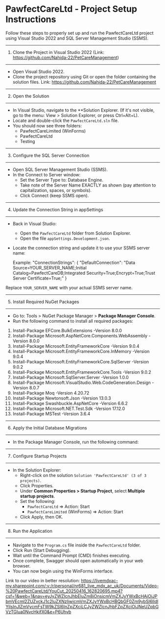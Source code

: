PawfectCareLtd - Project Setup Instructions
===========================================

Follow these steps to properly set up and run the PawfectCareLtd project using Visual Studio 2022 and SQL Server Management Studio (SSMS).

-----------------------------------
1. Clone the Project in Visual Studio 2022 (Link: https://github.com/Nahida-22/PetCareManagement) 
-----------------------------------
- Open Visual Studio 2022.
- Clone the project repository using Git or open the folder containing the solution files.
Link: https://github.com/Nahida-22/PetCareManagement
-----------------------------------
2. Open the Solution
-----------------------------------
- In Visual Studio, navigate to the **Solution Explorer.
  (If it's not visible, go to the menu: View > Solution Explorer, or press Ctrl+Alt+L).
- Locate and double-click the `PawfectCareLtd.sln` file.
- You should now see three folders:
  - PawfectCareLimited (WinForms)
  - PawfectCareLtd
  - Testing

-----------------------------------
3. Configure the SQL Server Connection
-----------------------------------
- Open SQL Server Management Studio (SSMS).
- In the Connect to Server window:
  - Set the Server Type to: Database Engine.
  - Take note of the Server Name EXACTLY as shown (pay attention to capitalization, spaces, or symbols).
  - Click Connect (keep SSMS open).

-----------------------------------
4. Update the Connection String in appSettings
-----------------------------------
- Back in Visual Studio:
  - Open the `PawfectCareLtd` folder from Solution Explorer.
  - Open the file `appSettings.Development.json`.
- Locate the connection string and update it to use your SSMS server name:

  Example:
"ConnectionStrings": { "DefaultConnection": "Data Source=YOUR_SERVER_NAME;Initial Catalog=PawfectCareDB;Integrated Security=True;Encrypt=True;Trust Server Certificate=True;" }


Replace `YOUR_SERVER_NAME` with your actual SSMS server name.

-----------------------------------
5. Install Required NuGet Packages
-----------------------------------
- Go to: Tools > NuGet Package Manager > **Package Manager Console**.
- Run the following command to install all required packages:

1. Install-Package EFCore.BulkExtensions -Version 8.0.0
2. Install-Package Microsoft.AspNetCore.Components.WebAssembly -Version 8.0.0
3. Install-Package Microsoft.EntityFrameworkCore -Version 9.0.4 
4. Install-Package Microsoft.EntityFrameworkCore.InMemory -Version 9.0.4 
5. Install-Package Microsoft.EntityFrameworkCore.SqlServer -Version 9.0.2 
6. Install-Package Microsoft.EntityFrameworkCore.Tools -Version 9.0.2
7. Install-Package Microsoft.SqlServer.Server -Version 1.0.0 
8. Install-Package Microsoft.VisualStudio.Web.CodeGeneration.Design -Version 8.0.7 
9. Install-Package Moq -Version 4.20.72
10. Install-Package Newtonsoft.Json -Version 13.0.3 
11. Install-Package Swashbuckle.AspNetCore -Version 6.6.2 
12. Install-Package Microsoft.NET.Test.Sdk -Version 17.12.0 
13. Install-Package MSTest -Version 3.6.4


-----------------------------------
6. Apply the Initial Database Migrations
-----------------------------------
- In the Package Manager Console, run the following command:


-----------------------------------
7. Configure Startup Projects
-----------------------------------
- In the Solution Explorer:
  - Right-click on the solution `Solution 'PawfectCareLtd' (3 of 3 projects)`.
  - Click Properties.
  - Under **Common Properties > Startup Project**, select **Multiple startup projects**.
  - Set the following:
    - `PawfectCareLtd` => Action: Start
    - `PawfectCareLimited` (WinForms) => Action: Start
  - Click Apply, then OK.

-----------------------------------
8. Run the Application
-----------------------------------
- Navigate to the `Program.cs` file inside the `PawfectCareLtd` folder.
- Click Run (Start Debugging).
- Wait until the Command Prompt (CMD) finishes executing.
- Once complete, Swagger should open automatically in your web browser.
- You can now begin using the WinForms interface.

Link to our video in better resolution: https://livemdxac-my.sharepoint.com/:v:/r/personal/nr681_live_mdx_ac_uk/Documents/Video-%20PawfectCareLtd/YouCut_20250416_162820695.mp4?csf=1&web=1&nav=eyJyZWZlcnJhbEluZm8iOnsicmVmZXJyYWxBcHAiOiJPbmVEcml2ZUZvckJ1c2luZXNzIiwicmVmZXJyYWxBcHBQbGF0Zm9ybSI6IldlYiIsInJlZmVycmFsTW9kZSI6InZpZXciLCJyZWZlcnJhbFZpZXciOiJNeUZpbGVzTGlua0NvcHkifX0&e=P6Uhvb

